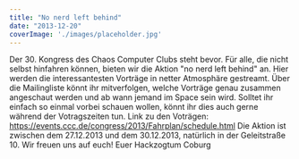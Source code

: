 ```yaml
---
title: "No nerd left behind"
date: "2013-12-20"
coverImage: './images/placeholder.jpg'
---
```


Der 30. Kongress des Chaos Computer Clubs steht bevor. Für alle, die nicht selbst hinfahren können, bieten wir die Aktion "no nerd left behind" an. Hier werden die interessantesten Vorträge in netter Atmosphäre gestreamt. Über die Mailingliste könnt ihr mitverfolgen, welche Vorträge genau zusammen angeschaut werden und ab wann jemand im Space sein wird. Solltet ihr einfach so einmal vorbei schauen wollen, könnt ihr dies auch gerne während der Votragszeiten tun. Link zu den Voträgen: https://events.ccc.de/congress/2013/Fahrplan/schedule.html Die Aktion ist zwischen dem 27.12.2013 und dem 30.12.2013, natürlich in der Geleitstraße 10. Wir freuen uns auf euch! Euer Hackzogtum Coburg

